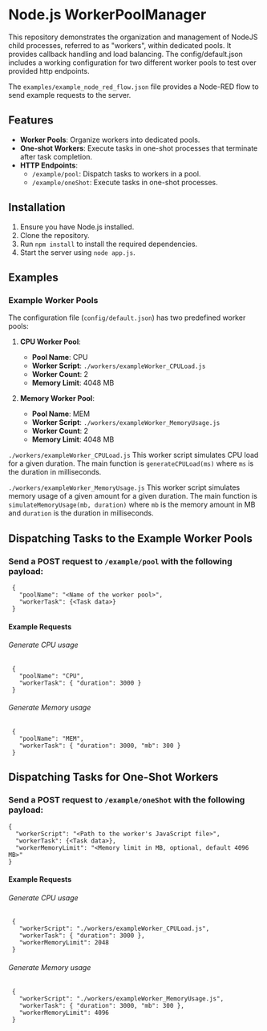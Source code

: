 # Node.js WorkerPoolManager

This repository demonstrates the organization and management of NodeJS child processes, referred to as "workers", within dedicated pools. It provides callback handling and load balancing. The config/default.json includes a working configuration for two different worker pools to test over provided http endpoints.

The `examples/example_node_red_flow.json` file provides a Node-RED flow to send example requests to the server.

## Features

- **Worker Pools**: Organize workers into dedicated pools.
- **One-shot Workers**: Execute tasks in one-shot processes that terminate after task completion.
- **HTTP Endpoints**:
  - `/example/pool`: Dispatch tasks to workers in a pool.
  - `/example/oneShot`: Execute tasks in one-shot processes.

## Installation

1. Ensure you have Node.js installed.
2. Clone the repository.
3. Run `npm install` to install the required dependencies.
4. Start the server using `node app.js`.


## Examples

### Example Worker Pools

The configuration file (`config/default.json`) has two predefined worker pools:

1. **CPU Worker Pool**:
   - **Pool Name**: CPU
   - **Worker Script**: `./workers/exampleWorker_CPULoad.js`
   - **Worker Count**: 2
   - **Memory Limit**: 4048 MB

2. **Memory Worker Pool**:
   - **Pool Name**: MEM
   - **Worker Script**: `./workers/exampleWorker_MemoryUsage.js`
   - **Worker Count**: 2
   - **Memory Limit**: 4048 MB

`./workers/exampleWorker_CPULoad.js` This worker script simulates CPU load for a given duration. The main function is `generateCPULoad(ms)` where `ms` is the duration in milliseconds.

`./workers/exampleWorker_MemoryUsage.js` This worker script simulates memory usage of a given amount for a given duration. The main function is `simulateMemoryUsage(mb, duration)` where `mb` is the memory amount in MB and `duration` is the duration in milliseconds.

## Dispatching Tasks to the Example Worker Pools
### Send a POST request to `/example/pool` with the following payload:
     {
       "poolName": "<Name of the worker pool>",
       "workerTask": {<Task data>}
     }
#### Example Requests
###### Generate CPU usage
     {
       "poolName": "CPU",
       "workerTask": { "duration": 3000 }
     }
###### Generate Memory usage
     {
       "poolName": "MEM",
       "workerTask": { "duration": 3000, "mb": 300 }
     }
     
## Dispatching Tasks for One-Shot Workers
### Send a POST request to `/example/oneShot` with the following payload:
    {
      "workerScript": "<Path to the worker's JavaScript file>",
      "workerTask": {<Task data>},
      "workerMemoryLimit": "<Memory limit in MB, optional, default 4096 MB>"
    }  
#### Example Requests
###### Generate CPU usage
     {
       "workerScript": "./workers/exampleWorker_CPULoad.js",
       "workerTask": { "duration": 3000 },
       "workerMemoryLimit": 2048
     }
###### Generate Memory usage
     {
       "workerScript": "./workers/exampleWorker_MemoryUsage.js",
       "workerTask": { "duration": 3000, "mb": 300 },
       "workerMemoryLimit": 4096
     }
